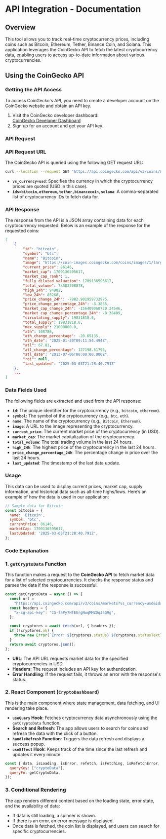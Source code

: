 
# API Integration - Documentation

## Overview

This tool allows you to track real-time cryptocurrency prices, including coins such as Bitcoin, Ethereum, Tether, Binance Coin, and Solana. This application leverages the CoinGecko API to fetch the latest cryptocurrency data, enabling users to access up-to-date information about various cryptocurrencies.

## Using the CoinGecko API

### Getting the API Access

To access CoinGecko's API, you need to create a developer account on the CoinGecko website and obtain an API key.

1. Visit the CoinGecko developer dashboard:  
   [CoinGecko Developer Dashboard](https://www.coingecko.com/en/developers/dashboard)
2. Sign up for an account and get your API key.

### API Request

### API Request URL

The CoinGecko API is queried using the following GET request URL:

```bash
curl --location --request GET 'https://api.coingecko.com/api/v3/coins/markets?vs_currency=usd&ids=bitcoin,ethereum,tether,binancecoin,solana' --header 'x-cg-api-key: some-api-key'
```

- **`vs_currency=usd`**: Specifies the currency in which the cryptocurrency prices are quoted (USD in this case).
- **`ids=bitcoin,ethereum,tether,binancecoin,solana`**: A comma-separated list of cryptocurrency IDs to fetch data for.

### API Response

The response from the API is a JSON array containing data for each cryptocurrency requested. Below is an example of the response for the requested coins:

```json
[
    {
        "id": "bitcoin",
        "symbol": "btc",
        "name": "Bitcoin",
        "image": "https://coin-images.coingecko.com/coins/images/1/large/bitcoin.png?1696501400",
        "current_price": 86146,
        "market_cap": 1709136595617,
        "market_cap_rank": 1,
        "fully_diluted_valuation": 1709136595617,
        "total_volume": 73583768878,
        "high_24h": 94902,
        "low_24h": 85268,
        "price_change_24h": -7882.901959732975,
        "price_change_percentage_24h": -8.3835,
        "market_cap_change_24h": -156409060720.34546,
        "market_cap_change_percentage_24h": -8.38409,
        "circulating_supply": 19831818.0,
        "total_supply": 19831818.0,
        "max_supply": 21000000.0,
        "ath": 108786,
        "ath_change_percentage": -20.65135,
        "ath_date": "2025-01-20T09:11:54.494Z",
        "atl": 67.81,
        "atl_change_percentage": 127198.51796,
        "atl_date": "2013-07-06T00:00:00.000Z",
        "roi": null,
        "last_updated": "2025-03-03T21:28:40.791Z"
    },
    ...
]
```

### Data Fields Used

The following fields are extracted and used from the API response:

- **`id`**: The unique identifier for the cryptocurrency (e.g., `bitcoin`, `ethereum`).
- **`symbol`**: The symbol of the cryptocurrency (e.g., `btc`, `eth`).
- **`name`**: The name of the cryptocurrency (e.g., `Bitcoin`, `Ethereum`).
- **`image`**: A URL to the image representing the cryptocurrency.
- **`current_price`**: The current market price of the cryptocurrency (in USD).
- **`market_cap`**: The market capitalization of the cryptocurrency.
- **`total_volume`**: The total trading volume in the last 24 hours.
- **`high_24h`**: The highest price of the cryptocurrency in the last 24 hours.
- **`price_change_percentage_24h`**: The percentage change in price over the last 24 hours.
- **`last_updated`**: The timestamp of the last data update.

### Usage

This data can be used to display current prices, market cap, supply information, and historical data such as all-time highs/lows. Here’s an example of how the data is used in our application:

```javascript
// Sample data for Bitcoin
const bitcoin = {
  name: 'Bitcoin',
  symbol: 'btc',
  currentPrice: 86146,
  marketCap: 1709136595617,
  lastUpdated: '2025-03-03T21:28:40.791Z',
};
```

### Code Explanation

### 1. **`getCryptoData` Function**

This function makes a request to the **CoinGecko API** to fetch market data for a list of selected cryptocurrencies. It checks the response status and parses the data if the response is successful.

```javascript
const getCryptoData = async () => {
  const url =
    "https://api.coingecko.com/api/v3/coins/markets?vs_currency=usd&ids=bitcoin,ethereum,tether,binancecoin,solana";
  const headers = {
    "x-cg-api-key": "CG-faPy7HfEGrgNwqMMZDqJaG9g",
  };

  const cryptores = await fetch(url, { headers });
  if (!cryptores.ok) {
    throw new Error(`Error: ${cryptores.status} ${cryptores.statusText}`);
  }
  return await cryptores.json();
};
```

- **URL**: The API URL requests market data for the specified cryptocurrencies in USD.
- **Headers**: The request includes an API key for authentication.
- **Error Handling**: If the request fails, it throws an error with the response's status.

### 2. **React Component (`CryptoDashboard`)**

This is the main component where state management, data fetching, and UI rendering take place.

- **`useQuery` Hook**: Fetches cryptocurrency data asynchronously using the `getCryptoData` function.
- **Search and Refresh**: The app allows users to search for coins and refresh the data with the click of a button.
- **`handleRefresh` Function**: Triggers the data refresh and displays a success popup.
- **`useEffect` Hook**: Keeps track of the time since the last refresh and updates it every minute.

```javascript
const { data, isLoading, isError, refetch, isFetching, isRefetchError, isRefetching } = useQuery({
  queryKey: ["cryptoData"],
  queryFn: getCryptoData,
});
```

### 3. **Conditional Rendering**

The app renders different content based on the loading state, error state, and the availability of data:
- If data is still loading, a spinner is shown.
- If there is an error, an error message is displayed.
- Once data is fetched, the coin list is displayed, and users can search for specific cryptocurrencies.
